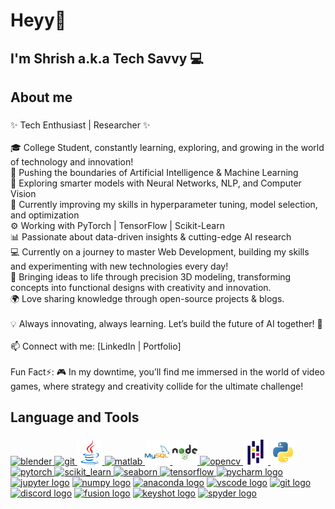 <h1 align="left">Heyy👋</h1>

###

<h2 align="left">I'm Shrish a.k.a Tech Savvy 💻</h2>

###

<h2 align="left">About me</h2>

###

<p align="left">✨ Tech Enthusiast | Researcher ✨<br><br>🎓 College Student, constantly learning, exploring, and growing in the world of technology and innovation!<br>🚀 Pushing the boundaries of Artificial Intelligence & Machine Learning<br>🧠 Exploring smarter models with Neural Networks, NLP, and Computer Vision<br>🎯 Currently improving my skills in hyperparameter tuning, model selection, and optimization<br>⚙️ Working with PyTorch | TensorFlow | Scikit-Learn<br>📊 Passionate about data-driven insights & cutting-edge AI research<br>💻 Currently on a journey to master Web Development, building my skills and experimenting with new technologies every day! <br>🎨 Bringing ideas to life through precision 3D modeling, transforming concepts into functional designs with creativity and innovation. <br>🌍 Love sharing knowledge through open-source projects & blogs.<br><br>💡 Always innovating, always learning. Let’s build the future of AI together! 🤝<br><br>📫 Connect with me: [LinkedIn | Portfolio]<br><br>Fun Fact⚡: 🎮 In my downtime, you’ll find me immersed in the world of video games, where strategy and creativity collide for the ultimate challenge!</p>

###

<h2 align="left">Language and Tools</h2>

###

<p align="left">
</p>

<p align="left"> <a href="https://www.blender.org/" target="_blank" rel="noreferrer"> <img src="https://download.blender.org/branding/community/blender_community_badge_white.svg" alt="blender" width="40" height="40"/> </a> <a href="https://git-scm.com/" target="_blank" rel="noreferrer"> <img src="https://www.vectorlogo.zone/logos/git-scm/git-scm-icon.svg" alt="git" width="40" height="40"/> </a> <a href="https://www.java.com" target="_blank" rel="noreferrer"> <img src="https://raw.githubusercontent.com/devicons/devicon/master/icons/java/java-original.svg" alt="java" width="40" height="40"/> </a> <a href="https://www.mathworks.com/" target="_blank" rel="noreferrer"> <img src="https://upload.wikimedia.org/wikipedia/commons/2/21/Matlab_Logo.png" alt="matlab" width="40" height="40"/> </a> <a href="https://www.mysql.com/" target="_blank" rel="noreferrer"> <img src="https://raw.githubusercontent.com/devicons/devicon/master/icons/mysql/mysql-original-wordmark.svg" alt="mysql" width="40" height="40"/> </a> <a href="https://nodejs.org" target="_blank" rel="noreferrer"> <img src="https://raw.githubusercontent.com/devicons/devicon/master/icons/nodejs/nodejs-original-wordmark.svg" alt="nodejs" width="40" height="40"/> </a> <a href="https://opencv.org/" target="_blank" rel="noreferrer"> <img src="https://www.vectorlogo.zone/logos/opencv/opencv-icon.svg" alt="opencv" width="40" height="40"/> </a> <a href="https://pandas.pydata.org/" target="_blank" rel="noreferrer"> <img src="https://raw.githubusercontent.com/devicons/devicon/2ae2a900d2f041da66e950e4d48052658d850630/icons/pandas/pandas-original.svg" alt="pandas" width="40" height="40"/> </a> <a href="https://www.python.org" target="_blank" rel="noreferrer"> <img src="https://raw.githubusercontent.com/devicons/devicon/master/icons/python/python-original.svg" alt="python" width="40" height="40"/> </a> <a href="https://pytorch.org/" target="_blank" rel="noreferrer"> <img src="https://www.vectorlogo.zone/logos/pytorch/pytorch-icon.svg" alt="pytorch" width="40" height="40"/> </a> <a href="https://scikit-learn.org/" target="_blank" rel="noreferrer"> <img src="https://upload.wikimedia.org/wikipedia/commons/0/05/Scikit_learn_logo_small.svg" alt="scikit_learn" width="40" height="40"/> </a> <a href="https://seaborn.pydata.org/" target="_blank" rel="noreferrer"> <img src="https://seaborn.pydata.org/_images/logo-mark-lightbg.svg" alt="seaborn" width="40" height="40"/> </a> <a href="https://www.tensorflow.org" target="_blank" rel="noreferrer"> <img src="https://www.vectorlogo.zone/logos/tensorflow/tensorflow-icon.svg" alt="tensorflow" width="40" height="40"/>
<a href="https://www.jetbrains.com/pycharm/" target="_blank" rel="noreferrer"><img src="https://cdn.jsdelivr.net/gh/devicons/devicon/icons/pycharm/pycharm-original.svg" height="40" alt="pycharm logo"  /></a>
<a href="https://jupyter.org/" target="_blank" rel="noreferrer"><img src="https://cdn.jsdelivr.net/gh/devicons/devicon/icons/jupyter/jupyter-original.svg" height="40" alt="jupyter logo"  /></a>
<a href="https://numpy.org/" target="_blank" rel="noreferrer"><img src="https://cdn.jsdelivr.net/gh/devicons/devicon/icons/numpy/numpy-original.svg" height="40" alt="numpy logo"  /></a>
<a href="https://www.anaconda.com/products/navigator" target="_blank" rel="noreferrer"><img src="https://cdn.jsdelivr.net/gh/devicons/devicon/icons/anaconda/anaconda-original.svg" height="40" alt="anaconda logo"  /></a>
<a href="https://code.visualstudio.com/" target="_blank" rel="noreferrer"><img src="https://cdn.jsdelivr.net/gh/devicons/devicon/icons/vscode/vscode-original.svg" height="40" alt="vscode logo"  /></a>
<a href="https://git-scm.com/" target="_blank" rel="noreferrer"><img src="https://cdn.jsdelivr.net/gh/devicons/devicon/icons/git/git-original.svg" height="40" alt="git logo"  /></a>
<a href="https://discord.com/" target="_blank" rel="noreferrer"><img src="https://cdn.simpleicons.org/discord/5865F2" height="40" alt="discord logo"  /></a>
<a href="https://www.autodesk.com/in/products/fusion-360/overview?term=1-YEAR&tab=subscription" target="_blank" rel="noreferrer"><img src="https://upload.wikimedia.org/wikipedia/commons/b/b3/Fusion_360_Logo.png" height="38" alt="fusion logo"  /></a>
<a href="https://www.keyshot.com/" target="_blank" rel="noreferrer"><img src="https://img.icons8.com/?size=512&id=jPVduvWkhdxs&format=png" height="40" alt="keyshot logo"  /></a>
<a href="https://www.spyder-ide.org/" target="_blank" rel="noreferrer"><img src="https://img.icons8.com/?size=512&id=JdUAwt7mLjDS&format=png" height="40" alt="spyder logo"  /></a>

</a> </p>

###
